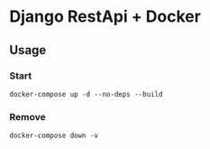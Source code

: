 # Django RestApi + Docker 

## Usage

### Start

```
docker-compose up -d --no-deps --build
```

### Remove

```
docker-compose down -v
```